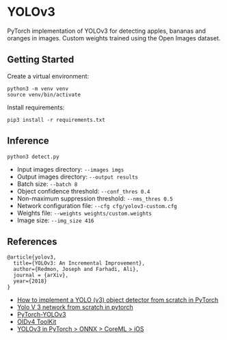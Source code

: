 # YOLOv3
PyTorch implementation of YOLOv3 for detecting apples, bananas and oranges in images. Custom weights trained using the 
Open Images dataset.

## Getting Started

Create a virtual environment:

```
python3 -m venv venv
source venv/bin/activate
```

Install requirements:

```
pip3 install -r requirements.txt
```

## Inference
```
python3 detect.py
```

* Input images directory: `--images imgs`
* Output images directory: `--output results`
* Batch size: `--batch 8`
* Object confidence threshold: `--conf_thres 0.4`
* Non-maximum suppression threshold: `--nms_thres 0.5`
* Network configuration file: `--cfg cfg/yolov3-custom.cfg`
* Weights file: `--weights weights/custom.weights`
* Image size: `--img_size 416`

## References

```
@article{yolov3,
  title={YOLOv3: An Incremental Improvement},
  author={Redmon, Joseph and Farhadi, Ali},
  journal = {arXiv},
  year={2018}
}
```

* [How to implement a YOLO (v3) object detector from scratch in PyTorch](https://blog.paperspace.com/how-to-implement-a-yolo-object-detector-in-pytorch/)
* [Yolo V 3 network from scratch in pytorch](https://www.youtube.com/watch?v=lTBFIwSGxrY)
* [PyTorch-YOLOv3](https://github.com/eriklindernoren/PyTorch-YOLOv3)
* [OIDv4 ToolKit](https://github.com/theAIGuysCode/OIDv4_ToolKit)
* [YOLOv3 in PyTorch > ONNX > CoreML > iOS](https://github.com/ultralytics/yolov3/)
